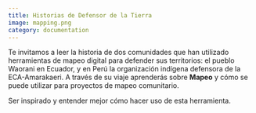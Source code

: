 ```yaml
---
title: Historias de Defensor de la Tierra
image: mapping.png
category: documentation
---
```


Te invitamos a leer la historia de dos comunidades que han utilizado herramientas de mapeo digital para defender sus territorios: el pueblo Waorani en Ecuador, y en Perú la organización indígena defensora de la ECA-Amarakaeri. A través de su viaje aprenderás sobre **Mapeo** y cómo se puede utilizar para proyectos de mapeo comunitario.

Ser inspirado y entender mejor cómo hacer uso de esta herramienta.

<app-button :color="true" localurl=":8086/all/https://www.earthdefenderstoolkit.com/community/mapping-waorani-ancestral-lands-in-ecuador/" text="Waorani story"></app-button>

<app-button localurl=":8086/all/https://www.earthdefenderstoolkit.com/community/monitoring-the-amarakaeri-communal-reserve-in-peru/" text="ECA-Amarakaeri story"></app-button>

